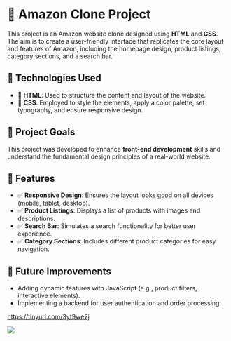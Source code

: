 # 🛒 Amazon Clone Project

This project is an Amazon website clone designed using **HTML** and **CSS**. The aim is to create a user-friendly interface that replicates the core layout and features of Amazon, including the homepage design, product listings, category sections, and a search bar.

## 🧰 Technologies Used
- 🔹 **HTML**: Used to structure the content and layout of the website.
- 🔹 **CSS**: Employed to style the elements, apply a color palette, set typography, and ensure responsive design.

## 🎯 Project Goals
This project was developed to enhance **front-end development** skills and understand the fundamental design principles of a real-world website.

## 📱 Features
- ✅ **Responsive Design**: Ensures the layout looks good on all devices (mobile, tablet, desktop).
- ✅ **Product Listings**: Displays a list of products with images and descriptions.
- ✅ **Search Bar**: Simulates a search functionality for better user experience.
- ✅ **Category Sections**: Includes different product categories for easy navigation.

## 🚀 Future Improvements
- Adding dynamic features with JavaScript (e.g., product filters, interactive elements).
- Implementing a backend for user authentication and order processing.
  
https://tinyurl.com/3yt9we2j

![](AmazonClone.gif)
